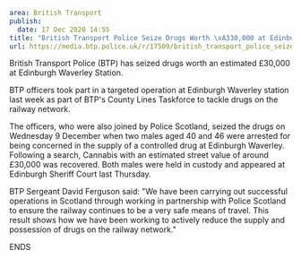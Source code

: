 ```yaml
area: British Transport
publish:
  date: 17 Dec 2020 14:55
title: "British Transport Police Seize Drugs Worth \xA330,000 at Edinburgh Waverley Station"
url: https://media.btp.police.uk/r/17509/british_transport_police_seize_drugs_worth__30_00
```

British Transport Police (BTP) has seized drugs worth an estimated £30,000 at Edinburgh Waverley Station.

BTP officers took part in a targeted operation at Edinburgh Waverley station last week as part of BTP's County Lines Taskforce to tackle drugs on the railway network.

The officers, who were also joined by Police Scotland, seized the drugs on Wednesday 9 December when two males aged 40 and 46 were arrested for being concerned in the supply of a controlled drug at Edinburgh Waverley. Following a search, Cannabis with an estimated street value of around £30,000 was recovered. Both males were held in custody and appeared at Edinburgh Sheriff Court last Thursday.

BTP Sergeant David Ferguson said: "We have been carrying out successful operations in Scotland through working in partnership with Police Scotland to ensure the railway continues to be a very safe means of travel. This result shows how we have been working to actively reduce the supply and possession of drugs on the railway network."

ENDS

